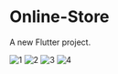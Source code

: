 # Online-Store

A new Flutter project.

![1](https://github.com/AbdallahHammad22/Triple_M_online-store/assets/108339831/525f5dc3-2755-4521-9c14-f7b17d26eff3)
![2](https://github.com/AbdallahHammad22/Triple_M_online-store/assets/108339831/5ccc75db-9b5b-49e0-a481-852743ce1e8a)
![3](https://github.com/AbdallahHammad22/Triple_M_online-store/assets/108339831/0a706d66-7312-4e08-a82a-fff1870de578)
![4](https://github.com/AbdallahHammad22/Triple_M_online-store/assets/108339831/e675876c-3507-4adb-a8d2-983ee03bdce4)


